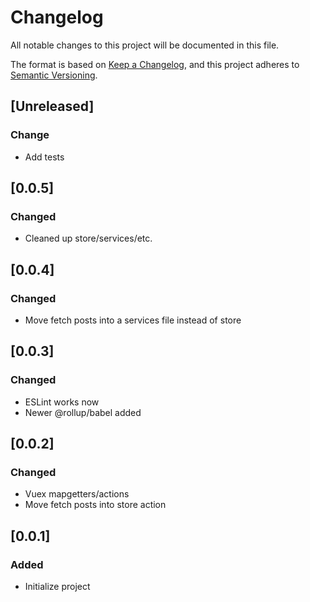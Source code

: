 # Changelog
All notable changes to this project will be documented in this file.

The format is based on [Keep a Changelog](https://keepachangelog.com/en/1.0.0/),
and this project adheres to [Semantic Versioning](https://semver.org/spec/v2.0.0.html).

## [Unreleased]
### Change
- Add tests

## [0.0.5]
### Changed
- Cleaned up store/services/etc.

## [0.0.4]
### Changed
- Move fetch posts into a services file instead of store

## [0.0.3]
### Changed
- ESLint works now
- Newer @rollup/babel added

## [0.0.2]
### Changed
- Vuex mapgetters/actions
- Move fetch posts into store action

## [0.0.1]
### Added
- Initialize project
